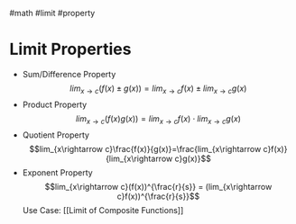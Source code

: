 #math #limit #property
# Limit Properties

- Sum/Difference Property
$$lim_{x\rightarrow c}(f(x) \pm g(x))=lim_{x\rightarrow c}f(x) \pm lim_{x\rightarrow c} g(x)$$
- Product Property
$$lim_{x\rightarrow c}(f(x)g(x))=lim_{x\rightarrow c}f(x) \cdot lim_{x\rightarrow c}g(x)$$
- Quotient Property
$$lim_{x\rightarrow c}\frac{f(x)}{g(x)}=\frac{lim_{x\rightarrow c}f(x)}{lim_{x\rightarrow c}g(x)}$$
- Exponent Property
$$lim_{x\rightarrow c}(f(x))^{\frac{r}{s}} = (lim_{x\rightarrow c}f(x))^{\frac{r}{s}}$$
Use Case: [[Limit of Composite Functions]]